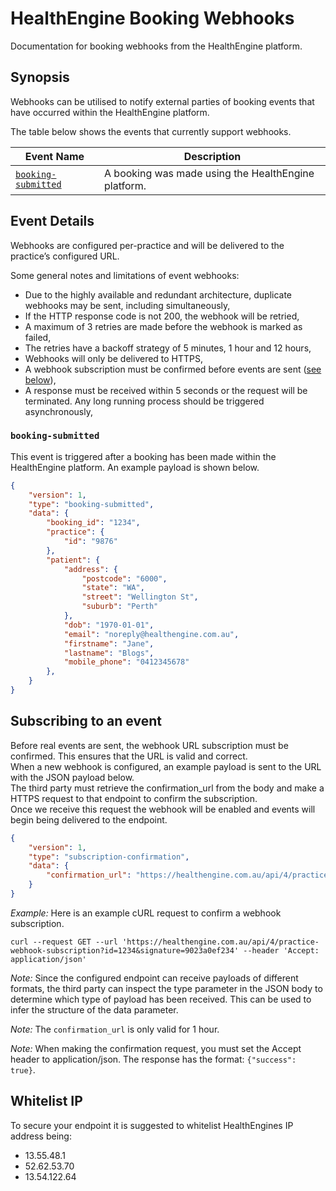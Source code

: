 # HealthEngine Booking Webhooks

Documentation for booking webhooks from the HealthEngine platform.

## Synopsis

Webhooks can be utilised to notify external parties of booking events that have occurred within the HealthEngine platform.

The table below shows the events that currently support webhooks.

| Event Name | Description |
|---|---|
| [`booking-submitted`](#booking-submitted) | A booking was made using the HealthEngine platform. |

## Event Details

Webhooks are configured per-practice and will be delivered to the practice’s configured URL.

Some general notes and limitations of event webhooks:

- Due to the highly available and redundant architecture, duplicate webhooks may be sent, including simultaneously,
- If the HTTP response code is not 200, the webhook will be retried,
- A maximum of 3 retries are made before the webhook is marked as failed,
- The retries have a backoff strategy of 5 minutes, 1 hour and 12 hours,
- Webhooks will only be delivered to HTTPS,
- A webhook subscription must be confirmed before events are sent ([see below](#subscribing-to-an-event)),
- A response must be received within 5 seconds or the request will be terminated. Any long running process should be triggered asynchronously,

### `booking-submitted`

This event is triggered after a booking has been made within the HealthEngine platform. An example payload is shown below.

```json
{
    "version": 1,
    "type": "booking-submitted",
    "data": {
        "booking_id": "1234",
        "practice": {
            "id": "9876"
        },
        "patient": {
            "address": {
                "postcode": "6000",
                "state": "WA",
                "street": "Wellington St",
                "suburb": "Perth"
            },
            "dob": "1970-01-01",
            "email": "noreply@healthengine.com.au",
            "firstname": "Jane",
            "lastname": "Blogs",
            "mobile_phone": "0412345678"
        },
    }
}
```

## Subscribing to an event

Before real events are sent, the webhook URL subscription must be confirmed. This ensures that the URL is valid and correct.  
When a new webhook is configured, an example payload is sent to the URL with the JSON payload below.  
The third party must retrieve the confirmation_url from the body and make a HTTPS request to that endpoint to confirm the subscription.  
Once we receive this request the webhook will be enabled and events will begin being delivered to the endpoint.

```json
{
    "version": 1,
    "type": "subscription-confirmation",
    "data": {
        "confirmation_url": "https://healthengine.com.au/api/4/practice-webhook-subscription?id=1234&signature=9023a0ef234"
    }
}
```

_Example:_ Here is an example cURL request to confirm a webhook subscription.

`curl --request GET --url 'https://healthengine.com.au/api/4/practice-webhook-subscription?id=1234&signature=9023a0ef234' --header 'Accept: application/json'`

_Note:_ Since the configured endpoint can receive payloads of different formats, the third party can inspect the type parameter in the JSON body to determine which type of payload has been received. This can be used to infer the structure of the data parameter.

_Note:_ The `confirmation_url` is only valid for 1 hour.

_Note:_ When making the confirmation request, you must set the Accept header to application/json. The response has the format: `{"success": true}`.

## Whitelist IP
To secure your endpoint it is suggested to whitelist HealthEngines IP address being:

- 13.55.48.1
- 52.62.53.70
- 13.54.122.64
